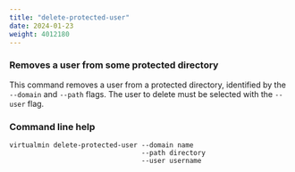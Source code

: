 ```yaml
---
title: "delete-protected-user"
date: 2024-01-23
weight: 4012180
---
```


### Removes a user from some protected directory

This command removes a user from a protected directory, identified by the `--domain` and `--path` flags. The user to delete must be selected with the `--user` flag.
 
### Command line help

```text
virtualmin delete-protected-user --domain name
                                 --path directory
                                 --user username
```
